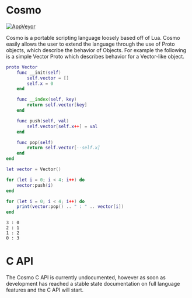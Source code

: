 # Cosmo
[![AppVeyor](https://ci.appveyor.com/api/projects/status/github/CPunch/Cosmo?svg=true)](https://ci.appveyor.com/project/CPunch/Cosmo)

Cosmo is a portable scripting language loosely based off of Lua. Cosmo easily allows the user to extend the language through the use of Proto objects, which describe the behavior of Objects. For example the following is a simple Vector Proto which describes behavior for a Vector-like object.

```lua
proto Vector
    func __init(self)
        self.vector = []
        self.x = 0
    end

    func __index(self, key)
        return self.vector[key]
    end

    func push(self, val)
        self.vector[self.x++] = val
    end 

    func pop(self)
        return self.vector[--self.x]
    end
end

let vector = Vector()

for (let i = 0; i < 4; i++) do
    vector:push(i)
end

for (let i = 0; i < 4; i++) do
    print(vector:pop() .. " : " .. vector[i])
end
```

```
3 : 0
2 : 1
1 : 2
0 : 3
```

# C API
The Cosmo C API is currently undocumented, however as soon as development has reached a stable state documentation on full language features and the C API will start.